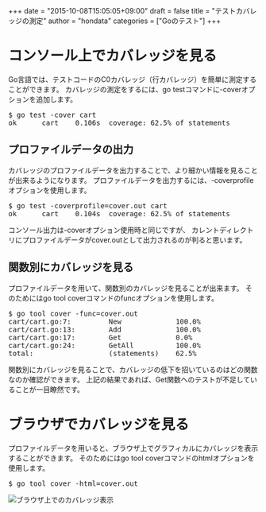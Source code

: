 +++
date = "2015-10-08T15:05:05+09:00"
draft = false
title = "テストカバレッジの測定"
author = "hondata"
categories = ["Goのテスト"]
+++

# コンソール上でカバレッジを見る

Go言語では、テストコードのC0カバレッジ（行カバレッジ）を簡単に測定することができます。
カバレッジの測定をするには、go testコマンドに-coverオプションを追加します。

<pre class="output">
$ go test -cover cart
ok      cart    0.106s  coverage: 62.5% of statements
</pre>

## プロファイルデータの出力

カバレッジのプロファイルデータを出力することで、より細かい情報を見ることが出来るようになります。
プロファイルデータを出力するには、-coverprofileオプションを使用します。

<pre class="output">
$ go test -coverprofile=cover.out cart
ok      cart    0.104s  coverage: 62.5% of statements
</pre>

コンソール出力は-coverオプション使用時と同じですが、
カレントディレクトリにプロファイルデータがcover.outとして出力されるのが判ると思います。

## 関数別にカバレッジを見る

プロファイルデータを用いて、関数別のカバレッジを見ることが出来ます。
そのためにはgo tool coverコマンドのfuncオプションを使用します。

<pre class="output">
$ go tool cover -func=cover.out
cart/cart.go:7:         New             100.0%
cart/cart.go:13:        Add             100.0%
cart/cart.go:17:        Get             0.0%
cart/cart.go:24:        GetAll          100.0%
total:                  (statements)    62.5%
</pre>

関数別にカバレッジを見ることで、カバレッジの低下を招いているのはどの関数なのか確認ができます。
上記の結果であれば、Get関数へのテストが不足していることが一目瞭然です。

# ブラウザでカバレッジを見る

プロファイルデータを用いると、ブラウザ上でグラフィカルにカバレッジを表示することができます。
そのためにはgo tool coverコマンドのhtmlオプションを使用します。

<pre class="output">
$ go tool cover -html=cover.out
</pre>

![ブラウザ上でのカバレッジ表示](/images/coverage_html.png)
